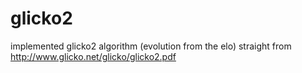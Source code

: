 # glicko2
implemented glicko2 algorithm (evolution from the elo) straight from http://www.glicko.net/glicko/glicko2.pdf
